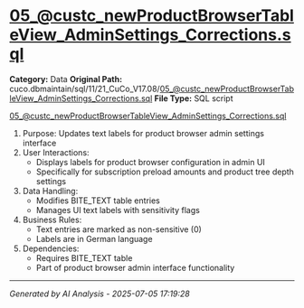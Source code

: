 # 05_@custc_newProductBrowserTableView_AdminSettings_Corrections.sql

**Category:** Data
**Original Path:** cuco.dbmaintain/sql/11/21_CuCo_V17.08/05_@custc_newProductBrowserTableView_AdminSettings_Corrections.sql
**File Type:** SQL script

05_@custc_newProductBrowserTableView_AdminSettings_Corrections.sql
1. Purpose: Updates text labels for product browser admin settings interface
2. User Interactions:
   - Displays labels for product browser configuration in admin UI
   - Specifically for subscription preload amounts and product tree depth settings
3. Data Handling:
   - Modifies BITE_TEXT table entries
   - Manages UI text labels with sensitivity flags
4. Business Rules:
   - Text entries are marked as non-sensitive (0)
   - Labels are in German language
5. Dependencies:
   - Requires BITE_TEXT table
   - Part of product browser admin interface functionality

---
*Generated by AI Analysis - 2025-07-05 17:19:28*
